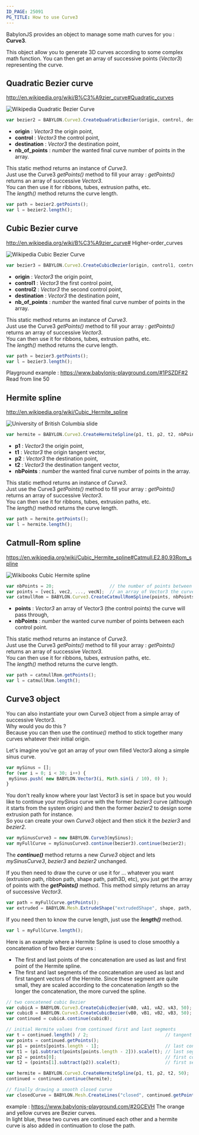 ```yaml
---
ID_PAGE: 25091
PG_TITLE: How to use Curve3
---
```

BabylonJS provides an object to manage some math curves for you : **Curve3**.

This object allow you to generate 3D curves according to some complex math function. You can then get an array of successive points (_Vector3_) representing the curve.

## Quadratic Bezier curve
http://en.wikipedia.org/wiki/B%C3%A9zier_curve#Quadratic_curves

![Wikipedia Quadratic Bezier Curve](http://upload.wikimedia.org/wikipedia/commons/3/3d/B%C3%A9zier_2_big.gif)

```javascript
var bezier2 = BABYLON.Curve3.CreateQuadraticBezier(origin, control, destination, nb_of_points);
```
* **origin** : _Vector3_ the origin point,
* **control** : _Vector3_ the control point,
* **destination** : _Vector3_ the destination point,
* **nb_of_points** : _number_ the wanted final curve number of points in the array.

This static method returns an instance of _Curve3_.   
Just use the Curve3 _getPoints()_ method to fill your array : _getPoints()_ returns an array of successive _Vector3_.    
You can then use it for ribbons, tubes, extrusion paths, etc.    
The _length()_ method returns the curve length.   
```javascript
var path = bezier2.getPoints();
var l = bezier2.length();
```

## Cubic Bezier curve
http://en.wikipedia.org/wiki/B%C3%A9zier_curve# Higher-order_curves

![Wikipedia Cubic Bezier Curve](http://upload.wikimedia.org/wikipedia/commons/d/db/B%C3%A9zier_3_big.gif)
```javascript
var bezier3 = BABYLON.Curve3.CreateCubicBezier(origin, control1, control2, destination, nb_of_points)
```
* **origin** : _Vector3_ the origin point,
* **control1** : _Vector3_ the first control point,
* **control2** : _Vector3_ the second control point,
* **destination** : _Vector3_ the destination point,
* **nb_of_points** : _number_ the wanted final curve number of points in the array.

This static method returns an instance of _Curve3_.   
Just use the Curve3 _getPoints()_ method to fill your array : _getPoints()_ returns an array of successive _Vector3_.    
You can then use it for ribbons, tubes, extrusion paths, etc.    
The _length()_ method returns the curve length.    
```javascript
var path = bezier3.getPoints();
var l = bezier3.length();
```

Playground example :  https://www.babylonjs-playground.com/#1PSZDF#2
Read from line 50


## Hermite spline
http://en.wikipedia.org/wiki/Cubic_Hermite_spline

![University of British Columbia slide](http://images.slideplayer.com/16/5191319/slides/slide_9.jpg)
```javascript
var hermite = BABYLON.Curve3.CreateHermiteSpline(p1, t1, p2, t2, nbPoints);
```
* **p1** : _Vector3_ the origin point,
* **t1** : _Vector3_ the origin tangent vector,
* **p2** : _Vector3_ the destination point,
* **t2** : _Vector3_ the destination tangent vector,
* **nbPoints** : _number_ the wanted final curve number of points in the array.

This static method returns an instance of _Curve3_.    
Just use the Curve3 _getPoints()_ method to fill your array : _getPoints()_ returns an array of successive _Vector3_.    
You can then use it for ribbons, tubes, extrusion paths, etc.    
The _length()_ method returns the curve length.   
```javascript
var path = hermite.getPoints();
var l = hermite.length();
```

## Catmull-Rom spline  
https://en.wikipedia.org/wiki/Cubic_Hermite_spline#Catmull.E2.80.93Rom_spline  

![Wikibooks Cubic Hermite spline](https://upload.wikimedia.org/wikipedia/commons/1/1c/Finite_difference_spline_example.png)
```javascript
var nbPoints = 20;                     // the number of points between each Vector3 control points
var points = [vec1, vec2, ..., vecN];  // an array of Vector3 the curve must pass through : the control points
var catmullRom = BABYLON.Curve3.CreateCatmullRomSpline(points, nbPoints);
```
* **points** : _Vector3_ an array of Vector3 (the control points) the curve will pass through,
* **nbPoints** : _number_ the wanted curve number of points between each control point.

This static method returns an instance of _Curve3_.    
Just use the Curve3 _getPoints()_ method to fill your array : _getPoints()_ returns an array of successive _Vector3_.    
You can then use it for ribbons, tubes, extrusion paths, etc.    
The _length()_ method returns the curve length.   
```javascript
var path = catmullRom.getPoints();
var l = catmullRom.length();
```

## Curve3 object
You can also instantiate your own Curve3 object from a simple array of successive Vector3.   
Why would you do this ?   
Because you can then use the _continue()_ method to stick together many curves whatever their initial origin.   

Let's imagine you've got an array of your own filled Vector3 along a simple sinus curve.  
```javascript
var mySinus = [];
for (var i = 0; i < 30; i++) {
 mySinus.push( new BABYLON.Vector3(i, Math.sin(i / 10), 0) );
}
```
You don't really know where your last Vector3 is set in space but you would like to continue your _mySinus_ curve with the former _bezier3_ curve (although it starts from the system origin) and then the former _bezier2_ to design some extrusion path for instance.   
So you can create your own _Curve3_ object and then stick it the _bezier3_ and _bezier2_.  
```javascript
var mySinusCurve3 = new BABYLON.Curve3(mySinus);
var myFullCurve = mySinusCurve3.continue(bezier3).continue(bezier2);
```
The _**continue()**_ method returns a new _Curve3_ object and lets _mySinusCurve3_, _bezier3_ and _bezier2_ unchanged.   


If you then need to draw the curve or use it for ... whatever you want (extrusion path, ribbon path, shape path, path3D, etc), you just get the array of points with the _**getPoints()**_ method. This method simply returns an array of successive _Vector3_.
```javascript
var path = myFullCurve.getPoints();
var extruded = BABYLON.Mesh.ExtrudeShape("extrudedShape", shape, path, 1, 0, scene);
```

If you need then to know the curve length, just use the _**length()**_ method.    
```javascript
var l = myFullCurve.length();
```



Here is an example where a Hermite Spline is used to close smoothly a concatenation of two Bezier curves :   

* The first and last points of the concatenation are used as last and first point of the Hermite spline.  
* The first and last segments of the concatenation are used as last and first tangent vectors of the Hermite. Since these segment are quite small, they are scaled according to the concatenation _length_ so the longer the concatenation, the more curved the spline.   

```javascript
// two concatened cubic Bezier
var cubicA = BABYLON.Curve3.CreateCubicBezier(vA0, vA1, vA2, vA3, 50);
var cubicB = BABYLON.Curve3.CreateCubicBezier(vB0, vB1, vB2, vB3, 50);
var continued = cubicA.continue(cubicB);

// initial Hermite values from continued first and last segments
var t = continued.length() / 2;                             // tangent scale factor
var points = continued.getPoints();
var p1 = points[points.length - 1];                         // last continued point = first hermite point
var t1 = (p1.subtract(points[points.length - 2])).scale(t); // last segment scaled = hermite tangent t1
var p2 = points[0];                                         // first continued point = last hermite point
var t2 = (points[1].subtract(p2)).scale(t);                 // first segment scaled = hermite tangent t2

var hermite = BABYLON.Curve3.CreateHermiteSpline(p1, t1, p2, t2, 50);
continued = continued.continue(hermite);

// finally drawing a smooth closed curve
var closedCurve = BABYLON.Mesh.CreateLines("closed", continued.getPoints(), scene);
```


example :  https://www.babylonjs-playground.com/#2GCEVH
The orange and yellow curves are Bezier curves.   
In light blue, these two curves are continued each other and a hermite curve is also added in continuation to close the path.   